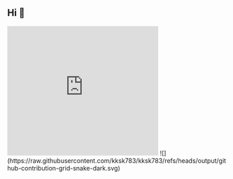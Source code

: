 ## Hi 👋
<iframe src="https://assets.pinterest.com/ext/embed.html?id=1099793171511174207" height="295" width="345" frameborder="0" scrolling="no" ></iframe>
![](https://raw.githubusercontent.com/kksk783/kksk783/refs/heads/output/github-contribution-grid-snake-dark.svg)
<!--
**kksk783/kksk783** is a ✨ _special_ ✨ repository because its `README.md` (this file) appears on your GitHub profile.

Here are some ideas to get you started:

- 🔭 I’m currently working on ...
- 🌱 I’m currently learning ...
- 👯 I’m looking to collaborate on ...
- 🤔 I’m looking for help with ...
- 💬 Ask me about ...
- 📫 How to reach me: ...
- 😄 Pronouns: ...
- ⚡ Fun fact: ...
-->

